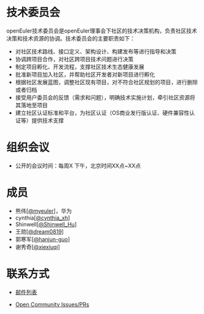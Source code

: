 # 技术委员会

openEuler技术委员会是openEuler理事会下社区的技术决策机构，负责社区技术决策和技术资源的协调。技术委员会的主要职责如下：

- 对社区技术路线、接口定义、架构设计、构建发布等进行指导和决策
- 协调跨项目合作，对社区跨项目技术问题进行决策
- 制定项目孵化、开发流程，支撑社区技术生态健康发展
- 批准新项目加入社区，并帮助社区开发者对新项目进行孵化
- 根据社区发展蓝图，调整社区现有项目，对不符合社区规划的项目，进行删除或者归档
- 接受用户委员会的反馈（需求和问题），明确技术实施计划，牵引社区资源将其落地至项目
- 建立社区认证标准和平台，为社区认证（OS商业发行版认证、硬件兼容性认证等）提供技术支撑



# 组织会议

- 公开的会议时间：每周X 下午，北京时间XX点~XX点



# 成员


- 熊伟[[@myeuler](https://gitee.com/myeuler)]，华为
- cynthia[[@cynthia_xh](https://gitee.com/cynthia_xh)]
- Shinwell[[@Shinwell_Hu](https://gitee.com/Shinwell_Hu)]
- 王勋[[@dream0819](https://gitee.com/dream0819)]
- 郭寒军[[@hanjun-guo](https://gitee.com/hanjun-guo)]
- 谢秀奇[[@xiexiuqi](https://gitee.com/xiexiuqi)]



# 联系方式


- [邮件列表](tc@openeuler.org)

- [Open Community Issues/PRs]()

  

